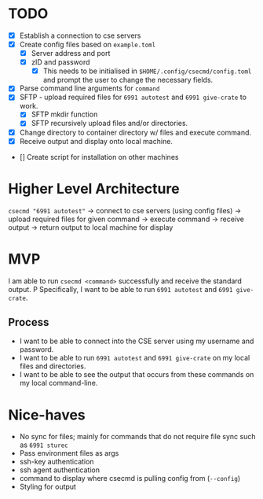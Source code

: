 # TODO

- [x] Establish a connection to cse servers
- [x] Create config files based on `example.toml`
  - [x] Server address and port
  - [x] zID and password
    - [x] This needs to be initialised in `$HOME/.config/csecmd/config.toml` and prompt
          the user to change the necessary fields.
- [x] Parse command line arguments for `command`
- [x] SFTP - upload required files for `6991 autotest` and `6991 give-crate` to work.
  - [x] SFTP mkdir function
  - [x] SFTP recursively upload files and/or directories.
- [x] Change directory to container directory w/ files and execute command.
- [x] Receive output and display onto local machine.
- [] Create script for installation on other machines

# Higher Level Architecture

`csecmd "6991 autotest"` -> connect to cse servers (using config files) ->
upload required files for given command -> execute command -> receive output ->
return output to local machine for display

# MVP

I am able to run `csecmd <command>` successfully and receive the standard output.
P
Specifically, I want to be able to run `6991 autotest` and `6991 give-crate`.

## Process

- I want to be able to connect into the CSE server using my username and password.
- I want to be able to run `6991 autotest` and `6991 give-crate` on my local
  files and directories.
- I want to be able to see the output that occurs from these commands on my
  local command-line.

# Nice-haves

- No sync for files; mainly for commands that do not require file sync such as
  `6991 sturec`
- Pass environment files as args
- ssh-key authentication
- ssh agent authentication
- command to display where csecmd is pulling config from (`--config`)
- Styling for output
